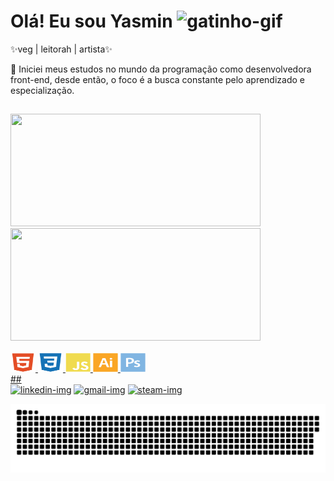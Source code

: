 # Olá! Eu sou Yasmin <img alt="gatinho-gif" width="40" height="40" src="https://media.giphy.com/media/yoJC2GnSClbPOkV0eA/giphy.gif"> 
 
✨veg | leitorah | artista✨

📌 Iniciei meus estudos no mundo da programação como desenvolvedora front-end, desde então, o foco é a busca constante pelo aprendizado e especialização.
##

<div>
  <a href="https://github.com/bbeatriz-novais">
  <img height="180em" width="400em" src="https://github-readme-stats.vercel.app/api?username=bbeatriz-novais&show_icons=true&theme=gotham&include_all_commits=true&count_private=true"/>
  <img height="180em" width="400em" src="https://github-readme-stats.vercel.app/api/top-langs/?username=bbeatriz-novais&layout=compact&langs_count=7&theme=gotham"/>
</div>
 
<div style="display: inline_block"><br>
  <img alt="html5-icon" height="30" width="40" src="https://github.com/devicons/devicon/blob/master/icons/html5/html5-plain.svg">
  <img alt="css3-icon" height="30" width="40" src="https://github.com/devicons/devicon/blob/master/icons/css3/css3-plain.svg">
  <img alt="javascript-icon" height="30" width="40" src="https://github.com/devicons/devicon/blob/master/icons/javascript/javascript-plain.svg">
  <img alt="illustrator-icon" height="30" width="40" src="https://github.com/devicons/devicon/blob/master/icons/illustrator/illustrator-plain.svg">
  <img alt="photoshop-icon" height="30" width="40" src="https://github.com/devicons/devicon/blob/master/icons/photoshop/photoshop-plain.svg">
</div> 
 ##
 
<div>
  <a href="https://www.linkedin.com/in/bbeatriz-novais/" target="_blank"><img alt="linkedin-img" target="_blank" src="https://img.shields.io/badge/LinkedIn-0077B5?style=for-the-badge&logo=linkedin&logoColor=white"></a>
  <a href="#" target="_blank"><img alt="gmail-img" target="_blank" src="https://img.shields.io/badge/Gmail-D14836?style=for-the-badge&logo=gmail&logoColor=white"></a>
  <a href="https://steamcommunity.com/profiles/76561198981914569/" target="_blank"><img alt="steam-img" target="_blank" src="https://img.shields.io/badge/Steam-000000?style=for-the-badge&logo=steam&logoColor=white"></a>
</div>
 
 ![Snake animation](https://github.com/bbeatriz-novais/bbeatriz-novais/blob/output/github-contribution-grid-snake.svg)
